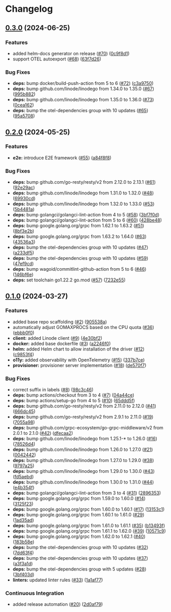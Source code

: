 # Changelog

## [0.3.0](https://github.com/linode/linode-cosi-driver/compare/v0.2.0...v0.3.0) (2024-06-25)


### Features

* added helm-docs generator on release ([#70](https://github.com/linode/linode-cosi-driver/issues/70)) ([0c9f8d1](https://github.com/linode/linode-cosi-driver/commit/0c9f8d1c467c97f1e3b5c6d58f5ed5057aea4ed3))
* support OTEL autoexport ([#68](https://github.com/linode/linode-cosi-driver/issues/68)) ([63f7d26](https://github.com/linode/linode-cosi-driver/commit/63f7d265c90b63b5b0663993ca1725043dc5fb7a))


### Bug Fixes

* **deps:** bump docker/build-push-action from 5 to 6 ([#72](https://github.com/linode/linode-cosi-driver/issues/72)) ([c3a9750](https://github.com/linode/linode-cosi-driver/commit/c3a975014a64cfeaae480e0482ee4709b9ca0d08))
* **deps:** bump github.com/linode/linodego from 1.34.0 to 1.35.0 ([#67](https://github.com/linode/linode-cosi-driver/issues/67)) ([995b882](https://github.com/linode/linode-cosi-driver/commit/995b88200e589b276706aa938f905f3f1696eb96))
* **deps:** bump github.com/linode/linodego from 1.35.0 to 1.36.0 ([#73](https://github.com/linode/linode-cosi-driver/issues/73)) ([0cea162](https://github.com/linode/linode-cosi-driver/commit/0cea162d98833929bd165da1feef89d17a42db57))
* **deps:** bump the otel-dependencies group with 10 updates ([#65](https://github.com/linode/linode-cosi-driver/issues/65)) ([95a5708](https://github.com/linode/linode-cosi-driver/commit/95a5708a5f3369e4aa4af971e901671b28b23944))

## [0.2.0](https://github.com/linode/linode-cosi-driver/compare/v0.1.0...v0.2.0) (2024-05-25)


### Features

* **e2e:** introduce E2E framework ([#55](https://github.com/linode/linode-cosi-driver/issues/55)) ([a84f8f8](https://github.com/linode/linode-cosi-driver/commit/a84f8f854a98c743b3d90fffd97d7c0d5d54494d))


### Bug Fixes

* **deps:** bump github.com/go-resty/resty/v2 from 2.12.0 to 2.13.1 ([#61](https://github.com/linode/linode-cosi-driver/issues/61)) ([92e29ac](https://github.com/linode/linode-cosi-driver/commit/92e29acab82a939e85947ec5b5c755b762d756ae))
* **deps:** bump github.com/linode/linodego from 1.31.0 to 1.32.0 ([#48](https://github.com/linode/linode-cosi-driver/issues/48)) ([69930cd](https://github.com/linode/linode-cosi-driver/commit/69930cdf90bd511e97d1e1019d9fcc86cd2b2dc9))
* **deps:** bump github.com/linode/linodego from 1.32.0 to 1.33.0 ([#53](https://github.com/linode/linode-cosi-driver/issues/53)) ([5b4481a](https://github.com/linode/linode-cosi-driver/commit/5b4481a9775cf1e5c784085f38134e374e21eb22))
* **deps:** bump golangci/golangci-lint-action from 4 to 5 ([#58](https://github.com/linode/linode-cosi-driver/issues/58)) ([3bf7f0d](https://github.com/linode/linode-cosi-driver/commit/3bf7f0d83d643ca8fbfe0846bda2c043c865a633))
* **deps:** bump golangci/golangci-lint-action from 5 to 6 ([#60](https://github.com/linode/linode-cosi-driver/issues/60)) ([428be48](https://github.com/linode/linode-cosi-driver/commit/428be4802cc1339cdef2b88ac1cba73867b3c6ce))
* **deps:** bump google.golang.org/grpc from 1.62.1 to 1.63.2 ([#51](https://github.com/linode/linode-cosi-driver/issues/51)) ([8bf3e2b](https://github.com/linode/linode-cosi-driver/commit/8bf3e2b1a9281e2853bbc09f042e48009e9b350b))
* **deps:** bump google.golang.org/grpc from 1.63.2 to 1.64.0 ([#63](https://github.com/linode/linode-cosi-driver/issues/63)) ([43536a3](https://github.com/linode/linode-cosi-driver/commit/43536a335d72ac3c36f37903bd90f2912e76a785))
* **deps:** bump the otel-dependencies group with 10 updates ([#47](https://github.com/linode/linode-cosi-driver/issues/47)) ([a233df5](https://github.com/linode/linode-cosi-driver/commit/a233df53e0e530634b43e73deecc05892fb4d210))
* **deps:** bump the otel-dependencies group with 10 updates ([#59](https://github.com/linode/linode-cosi-driver/issues/59)) ([47ef9cd](https://github.com/linode/linode-cosi-driver/commit/47ef9cd14795d3ea54a1b978cd8ed970b8f98c2f))
* **deps:** bump wagoid/commitlint-github-action from 5 to 6 ([#46](https://github.com/linode/linode-cosi-driver/issues/46)) ([146bf6e](https://github.com/linode/linode-cosi-driver/commit/146bf6e20589751e9fc4117bfe0df297567b44d5))
* **deps:** set toolchain go1.22.2 go.mod ([#57](https://github.com/linode/linode-cosi-driver/issues/57)) ([7232e55](https://github.com/linode/linode-cosi-driver/commit/7232e5571072602bbb68f4397e1c60c41655740b))

## [0.1.0](https://github.com/linode/linode-cosi-driver/compare/v0.1.0...v0.1.0) (2024-03-27)


### Features

* added base repo scaffolding ([#2](https://github.com/linode/linode-cosi-driver/issues/2)) ([905538a](https://github.com/linode/linode-cosi-driver/commit/905538a0d4d6262d60d81eec937566590acf7830))
* automatically adjust GOMAXPROCS based on the CPU quota ([#36](https://github.com/linode/linode-cosi-driver/issues/36)) ([ebbb0f0](https://github.com/linode/linode-cosi-driver/commit/ebbb0f07c69056c19c49dffaf04b77238aa038bd))
* **client:** added Linode client ([#9](https://github.com/linode/linode-cosi-driver/issues/9)) ([4e30bf2](https://github.com/linode/linode-cosi-driver/commit/4e30bf2722054984b08d93ab6fabd39284850ad3))
* **docker:** added base dockerfile ([#3](https://github.com/linode/linode-cosi-driver/issues/3)) ([a2246f0](https://github.com/linode/linode-cosi-driver/commit/a2246f0406ffa85dc1cd84cc8d91c61f57e06b4e))
* **helm:** added Helm chart to allow installation of the driver ([#12](https://github.com/linode/linode-cosi-driver/issues/12)) ([c9853f4](https://github.com/linode/linode-cosi-driver/commit/c9853f4ed2686020acfc30d49057444de5fe9cef))
* **o11y:** added observability with OpenTelemetry ([#15](https://github.com/linode/linode-cosi-driver/issues/15)) ([337b7ce](https://github.com/linode/linode-cosi-driver/commit/337b7cecba42bf80d934bc24a3b7dfe51daee27a))
* **provisioner:** provisioner server implementation ([#18](https://github.com/linode/linode-cosi-driver/issues/18)) ([de570f7](https://github.com/linode/linode-cosi-driver/commit/de570f77fd112c21ec744301adee22c5f93f8927))


### Bug Fixes

* correct suffix in labels ([#8](https://github.com/linode/linode-cosi-driver/issues/8)) ([98c3c46](https://github.com/linode/linode-cosi-driver/commit/98c3c46b6e49731c773b7594f1474e3ad27c54a8))
* **deps:** bump actions/checkout from 3 to 4 ([#7](https://github.com/linode/linode-cosi-driver/issues/7)) ([04a44ce](https://github.com/linode/linode-cosi-driver/commit/04a44ce75b3e80a8d682370494a02c4eca252155))
* **deps:** bump actions/setup-go from 4 to 5 ([#10](https://github.com/linode/linode-cosi-driver/issues/10)) ([65ddd5f](https://github.com/linode/linode-cosi-driver/commit/65ddd5fd6d61d127b65828e88d45651afe0af550))
* **deps:** bump github.com/go-resty/resty/v2 from 2.11.0 to 2.12.0 ([#41](https://github.com/linode/linode-cosi-driver/issues/41)) ([666dc45](https://github.com/linode/linode-cosi-driver/commit/666dc45394d05cd96019205f0806acd8eb31d6c4))
* **deps:** bump github.com/go-resty/resty/v2 from 2.9.1 to 2.11.0 ([#19](https://github.com/linode/linode-cosi-driver/issues/19)) ([7055a98](https://github.com/linode/linode-cosi-driver/commit/7055a98ccac3d7976dc0212a4e7c5b7f8597fb69))
* **deps:** bump github.com/grpc-ecosystem/go-grpc-middleware/v2 from 2.0.1 to 2.1.0 ([#42](https://github.com/linode/linode-cosi-driver/issues/42)) ([dfecaa2](https://github.com/linode/linode-cosi-driver/commit/dfecaa25747ede0617f8366b64aab69009079543))
* **deps:** bump github.com/linode/linodego from 1.25.1-* to 1.26.0 ([#16](https://github.com/linode/linode-cosi-driver/issues/16)) ([78526d4](https://github.com/linode/linode-cosi-driver/commit/78526d427ab4c8f213396eb3bd1736dbf1dac309))
* **deps:** bump github.com/linode/linodego from 1.26.0 to 1.27.0 ([#21](https://github.com/linode/linode-cosi-driver/issues/21)) ([0042442](https://github.com/linode/linode-cosi-driver/commit/00424429928e10424b5daa25448525c7bd5b65e0))
* **deps:** bump github.com/linode/linodego from 1.27.0 to 1.29.0 ([#38](https://github.com/linode/linode-cosi-driver/issues/38)) ([9797a25](https://github.com/linode/linode-cosi-driver/commit/9797a258f6f4244d0370fb7e8676ebeff2a1e0ff))
* **deps:** bump github.com/linode/linodego from 1.29.0 to 1.30.0 ([#43](https://github.com/linode/linode-cosi-driver/issues/43)) ([fd5aebd](https://github.com/linode/linode-cosi-driver/commit/fd5aebdc61b776a738579a278e27b78e721e674c))
* **deps:** bump github.com/linode/linodego from 1.30.0 to 1.31.0 ([#44](https://github.com/linode/linode-cosi-driver/issues/44)) ([e4b354f](https://github.com/linode/linode-cosi-driver/commit/e4b354ffb6157e5c34f8c94bcd3af64805efacfb))
* **deps:** bump golangci/golangci-lint-action from 3 to 4 ([#31](https://github.com/linode/linode-cosi-driver/issues/31)) ([2896353](https://github.com/linode/linode-cosi-driver/commit/2896353baa208f982a065abdca2f7da9c06d6da0))
* **deps:** bump google.golang.org/grpc from 1.59.0 to 1.60.0 ([#14](https://github.com/linode/linode-cosi-driver/issues/14)) ([3125f23](https://github.com/linode/linode-cosi-driver/commit/3125f2347afa18b4fdccdfbf5196681bc600a8a2))
* **deps:** bump google.golang.org/grpc from 1.60.0 to 1.60.1 ([#17](https://github.com/linode/linode-cosi-driver/issues/17)) ([13153c1](https://github.com/linode/linode-cosi-driver/commit/13153c1e0acc8a8851558916c4148dd264af3c30))
* **deps:** bump google.golang.org/grpc from 1.60.1 to 1.61.0 ([#29](https://github.com/linode/linode-cosi-driver/issues/29)) ([1ad35ad](https://github.com/linode/linode-cosi-driver/commit/1ad35ad78b504c904016ed3034de2f2f2519275c))
* **deps:** bump google.golang.org/grpc from 1.61.0 to 1.61.1 ([#35](https://github.com/linode/linode-cosi-driver/issues/35)) ([b13493f](https://github.com/linode/linode-cosi-driver/commit/b13493f1a9412fa4dc562bc489713160f47816fb))
* **deps:** bump google.golang.org/grpc from 1.61.1 to 1.62.0 ([#39](https://github.com/linode/linode-cosi-driver/issues/39)) ([10571c9](https://github.com/linode/linode-cosi-driver/commit/10571c911ca71ae02cb088d8376b556f7287f168))
* **deps:** bump google.golang.org/grpc from 1.62.0 to 1.62.1 ([#40](https://github.com/linode/linode-cosi-driver/issues/40)) ([183b58e](https://github.com/linode/linode-cosi-driver/commit/183b58e6747b5053c1e67a9baf94ab412c9fc570))
* **deps:** bump the otel-dependencies group with 10 updates ([#32](https://github.com/linode/linode-cosi-driver/issues/32)) ([7dd63f4](https://github.com/linode/linode-cosi-driver/commit/7dd63f484aebb80239cc00e2b902a2986cfa612c))
* **deps:** bump the otel-dependencies group with 10 updates ([#37](https://github.com/linode/linode-cosi-driver/issues/37)) ([a3f3a1d](https://github.com/linode/linode-cosi-driver/commit/a3f3a1de1beb1c0aeda5cf3d36753f98b4cb8dcd))
* **deps:** bump the otel-dependencies group with 5 updates ([#28](https://github.com/linode/linode-cosi-driver/issues/28)) ([3bf403d](https://github.com/linode/linode-cosi-driver/commit/3bf403dc636b999ae0e8b6e8ae749ca6e63e5484))
* **linters:** updated linter rules ([#33](https://github.com/linode/linode-cosi-driver/issues/33)) ([1a1af77](https://github.com/linode/linode-cosi-driver/commit/1a1af774a67d94e5e4fb66908fa8a8a125337ed9))


### Continuous Integration

* added release automation ([#20](https://github.com/linode/linode-cosi-driver/issues/20)) ([2d0af79](https://github.com/linode/linode-cosi-driver/commit/2d0af7985d969f68131e5bd3a6726f2708b8c1b8))
